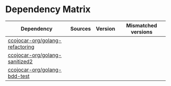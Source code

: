 # Dependency Matrix

Dependency | Sources | Version | Mismatched versions
---------- | ------- | ------- | -------------------
[ccojocar-org/golang-refactoring](https://github.com/ccojocar-org/golang-refactoring.git) |  | []() | 
[ccojocar-org/golang-sanitized2](https://github.com/ccojocar-org/golang-sanitized2.git) |  | []() | 
[ccojocar-org/golang-bdd-test](https://github.com/ccojocar-org/golang-bdd-test.git) |  | []() | 

